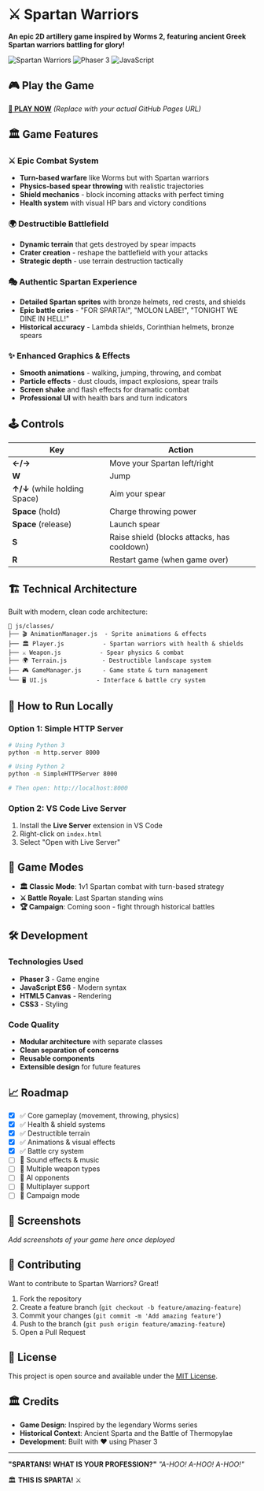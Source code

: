 # ⚔️ Spartan Warriors

**An epic 2D artillery game inspired by Worms 2, featuring ancient Greek Spartan warriors battling for glory!**

![Spartan Warriors](https://img.shields.io/badge/Status-Playable-brightgreen) ![Phaser 3](https://img.shields.io/badge/Phaser-3.60.0-blue) ![JavaScript](https://img.shields.io/badge/JavaScript-ES6-yellow)

## 🎮 **Play the Game**

**[🚀 PLAY NOW](https://yourusername.github.io/spartan-warriors/)** *(Replace with your actual GitHub Pages URL)*

## 🏛️ **Game Features**

### ⚔️ **Epic Combat System**
- **Turn-based warfare** like Worms but with Spartan warriors
- **Physics-based spear throwing** with realistic trajectories
- **Shield mechanics** - block incoming attacks with perfect timing
- **Health system** with visual HP bars and victory conditions

### 🌍 **Destructible Battlefield**
- **Dynamic terrain** that gets destroyed by spear impacts
- **Crater creation** - reshape the battlefield with your attacks
- **Strategic depth** - use terrain destruction tactically

### 🎭 **Authentic Spartan Experience**
- **Detailed Spartan sprites** with bronze helmets, red crests, and shields
- **Epic battle cries** - "FOR SPARTA!", "MOLON LABE!", "TONIGHT WE DINE IN HELL!"
- **Historical accuracy** - Lambda shields, Corinthian helmets, bronze spears

### ✨ **Enhanced Graphics & Effects**
- **Smooth animations** - walking, jumping, throwing, and combat
- **Particle effects** - dust clouds, impact explosions, spear trails
- **Screen shake** and flash effects for dramatic combat
- **Professional UI** with health bars and turn indicators

## 🕹️ **Controls**

| Key | Action |
|-----|--------|
| **←/→** | Move your Spartan left/right |
| **W** | Jump |
| **↑/↓** (while holding Space) | Aim your spear |
| **Space** (hold) | Charge throwing power |
| **Space** (release) | Launch spear |
| **S** | Raise shield (blocks attacks, has cooldown) |
| **R** | Restart game (when game over) |

## 🏗️ **Technical Architecture**

Built with modern, clean code architecture:

```
📁 js/classes/
├── 🎬 AnimationManager.js  - Sprite animations & effects
├── 🏛️ Player.js           - Spartan warriors with health & shields
├── ⚔️ Weapon.js           - Spear physics & combat
├── 🌍 Terrain.js          - Destructible landscape system
├── 🎮 GameManager.js      - Game state & turn management
└── 🖥️ UI.js              - Interface & battle cry system
```

## 🚀 **How to Run Locally**

### Option 1: Simple HTTP Server
```bash
# Using Python 3
python -m http.server 8000

# Using Python 2
python -m SimpleHTTPServer 8000

# Then open: http://localhost:8000
```

### Option 2: VS Code Live Server
1. Install the **Live Server** extension in VS Code
2. Right-click on `index.html`
3. Select "Open with Live Server"

## 🎯 **Game Modes**

- **🏛️ Classic Mode**: 1v1 Spartan combat with turn-based strategy
- **⚔️ Battle Royale**: Last Spartan standing wins
- **🏆 Campaign**: Coming soon - fight through historical battles

## 🛠️ **Development**

### Technologies Used
- **Phaser 3** - Game engine
- **JavaScript ES6** - Modern syntax
- **HTML5 Canvas** - Rendering
- **CSS3** - Styling

### Code Quality
- **Modular architecture** with separate classes
- **Clean separation of concerns**
- **Reusable components**
- **Extensible design** for future features

## 📈 **Roadmap**

- [x] ✅ Core gameplay (movement, throwing, physics)
- [x] ✅ Health & shield systems
- [x] ✅ Destructible terrain
- [x] ✅ Animations & visual effects
- [x] ✅ Battle cry system
- [ ] 🔄 Sound effects & music
- [ ] 🔄 Multiple weapon types
- [ ] 🔄 AI opponents
- [ ] 🔄 Multiplayer support
- [ ] 🔄 Campaign mode

## 🎨 **Screenshots**

*Add screenshots of your game here once deployed*

## 🤝 **Contributing**

Want to contribute to Spartan Warriors? Great!

1. Fork the repository
2. Create a feature branch (`git checkout -b feature/amazing-feature`)
3. Commit your changes (`git commit -m 'Add amazing feature'`)
4. Push to the branch (`git push origin feature/amazing-feature`)
5. Open a Pull Request

## 📜 **License**

This project is open source and available under the [MIT License](LICENSE).

## 🏛️ **Credits**

- **Game Design**: Inspired by the legendary Worms series
- **Historical Context**: Ancient Sparta and the Battle of Thermopylae
- **Development**: Built with ❤️ using Phaser 3

---

**"SPARTANS! WHAT IS YOUR PROFESSION?"** 
*"A-HOO! A-HOO! A-HOO!"*

🏛️ **THIS IS SPARTA!** ⚔️